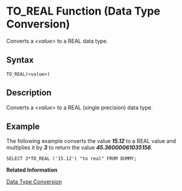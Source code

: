 <!-- loio20f017bc7519101490f792fb956eb045 -->

# TO\_REAL Function \(Data Type Conversion\)

Converts a *<value\>* to a REAL data type.



<a name="loio20f017bc7519101490f792fb956eb045__sql_function_to_real_1sql_function_to_real_syntax"/>

## Syntax

```
TO_REAL(<value>)
```



<a name="loio20f017bc7519101490f792fb956eb045__sql_function_to_real_1sql_function_to_real_description"/>

## Description

Converts a *<value\>* to a REAL \(single precision\) data type.



<a name="loio20f017bc7519101490f792fb956eb045__sql_function_to_real_1sql_function_to_real_examples"/>

## Example

The following example converts the value ***15.12*** to a REAL value and multiplies it by ***3*** to return the value ***45.36000061035156***.

```
SELECT 3*TO_REAL ('15.12') "to real" FROM DUMMY;
```

**Related Information**  


[Data Type Conversion](../data-type-conversion-46ff965.md "Both implicit and explicit data type conversions are allowed in the SAP HANA database.")

